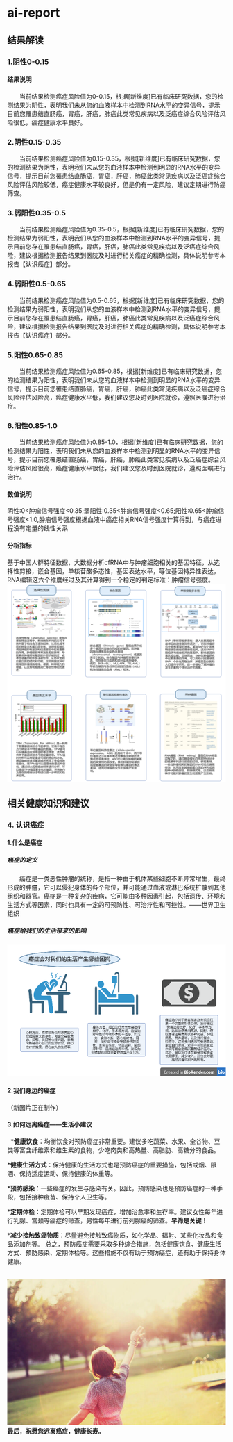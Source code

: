# ai-report
## 结果解读
### 1.阴性0-0.15
#### 结果说明
&emsp;&emsp;当前结果检测癌症风险值为0-0.15，根据[新维度]已有临床研究数据，您的检测结果为阴性，表明我们未从您的血液样本中检测到RNA水平的变异信号，提示目前您罹患结直肠癌，胃癌，肝癌，肺癌此类常见疾病以及泛癌症综合风险评估风险很低，癌症健康水平良好。

### 2.阴性0.15-0.35
&emsp;&emsp;当前结果检测癌症风险值为0.15-0.35，根据[新维度]已有临床研究数据，您的检测结果为阴性，表明我们未从您的血液样本中检测到明显的RNA水平的变异信号，提示目前您罹患结直肠癌，胃癌，肝癌，肺癌此类常见疾病以及泛癌症综合风险评估风险较低，癌症健康水平较良好，但是仍有一定风险，建议定期进行防癌筛查。

### 3.弱阳性0.35-0.5
&emsp;&emsp;当前结果检测癌症风险值为0.35-0.5，根据[新维度]已有临床研究数据，您的检测结果为弱阳性，表明我们从您的血液样本中检测到RNA水平的变异信号，提示目前您存在罹患结直肠癌，胃癌，肝癌，肺癌此类常见疾病以及泛癌症综合风险，建议根据检测报告结果到医院及时进行相关癌症的精确检测，具体说明参考本报告【认识癌症】部分。

### 4.弱阳性0.5-0.65
&emsp;&emsp;当前结果检测癌症风险值为0.5-0.65，根据[新维度]已有临床研究数据，您的检测结果为弱阳性，表明我们从您的血液样本中检测到RNA水平的变异信号，提示目前您存在罹患结直肠癌，胃癌，肝癌，肺癌此类常见疾病以及泛癌症综合风险，建议根据检测报告结果到医院及时进行相关癌症的精确检测，具体说明参考本报告【认识癌症】部分。

### 5.阳性0.65-0.85
&emsp;&emsp;当前结果检测癌症风险值为0.65-0.85，根据[新维度]已有临床研究数据，您的检测结果为阳性，表明我们未从您的血液样本中检测到明显的RNA水平的变异信号，提示目前您罹患结直肠癌，胃癌，肝癌，肺癌此类常见疾病以及泛癌症综合风险评估风险高，癌症健康水平低，我们建议您及时到医院就诊，遵照医嘱进行治疗。

### 6.阳性0.85-1.0
&emsp;&emsp;当前结果检测癌症风险值为0.85-1.0，根据[新维度]已有临床研究数据，您的检测结果为阳性，表明我们未从您的血液样本中检测到明显的RNA水平的变异信号，提示目前您罹患结直肠癌，胃癌，肝癌，肺癌此类常见疾病以及泛癌症综合风险评估风险很高，癌症健康水平很低，我们建议您及时到医院就诊，遵照医嘱进行治疗。
#### 数值说明
阴性:0<肿瘤信号强度<0.35;弱阳性:0.35<肿瘤信号强度<0.65;阳性:0.65<肿瘤信号强度<1.0,肿瘤信号强度根据血液中癌症相关RNA信号强度计算得到，与癌症进程没有定量的线性关系
#### 分析指标
基于中国人群特征数据，大数据分析cfRNA中与肿瘤细胞相关的基因特征，从选择性剪接，嵌合基因，单核苷酸多态性，基因表达水平，等位基因特异性表达，RNA编辑这六个维度经过及其计算得到一个稳定的判定标准：肿瘤信号强度。
&nbsp;&nbsp;
<img src="结果解读.png" style="zoom: 100%;" />

## 相关健康知识和建议
### 4. 认识癌症
#### 1.什么是癌症
##### 癌症的定义
&emsp;&emsp;癌症是一类恶性肿瘤的统称，是指一种由于机体某些细胞不断异常增生，最终形成的肿瘤，它可以侵犯身体的各个部位，并可能通过血液或淋巴系统扩散到其他组织和器官。癌症是一种复杂的疾病，它可能由多种因素引起，包括遗传、环境和生活方式等因素，同时也具有一定的可预防性、可治疗性和可控性。——世界卫生组织
##### 癌症给我们的生活带来的影响
<img src="first.png" style="zoom: 100%;" />


#### 2.我们身边的癌症

（新图片正在制作）

#### 3.如何远离癌症——生活小建议
&nbsp;
***健康饮食**：均衡饮食对预防癌症非常重要。建议多吃蔬菜、水果、全谷物、豆类等富含纤维素和维生素的食物，少吃肉类和高热量、高脂肪、高糖分的食品。

***健康生活方式**：保持健康的生活方式也是预防癌症的重要措施，包括戒烟、限酒、保持适度运动、保持健康的体重等。

***预防感染**：一些癌症的发生与感染有关。因此，预防感染也是预防癌症的一种手段，包括接种疫苗、保持个人卫生等。

***定期体检**：定期体检可以早期发现癌症，增加治愈率和生存率。建议女性每年进行乳腺、宫颈等癌症的筛查，男性每年进行前列腺癌的筛查。**早筛是关键！**

***减少接触致癌物质**：尽量避免接触致癌物质，如化学品、辐射、某些化妆品和食品添加剂等。
总之，预防癌症需要采取多种综合措施，包括健康饮食、健康生活方式、预防感染、定期体检等。这些措施不仅有助于预防癌症，还有助于保持身体健康。

&nbsp;<img src="figure 3.png" style="zoom: 100%;" />
**最后，祝愿您远离癌症，健康长寿。**
